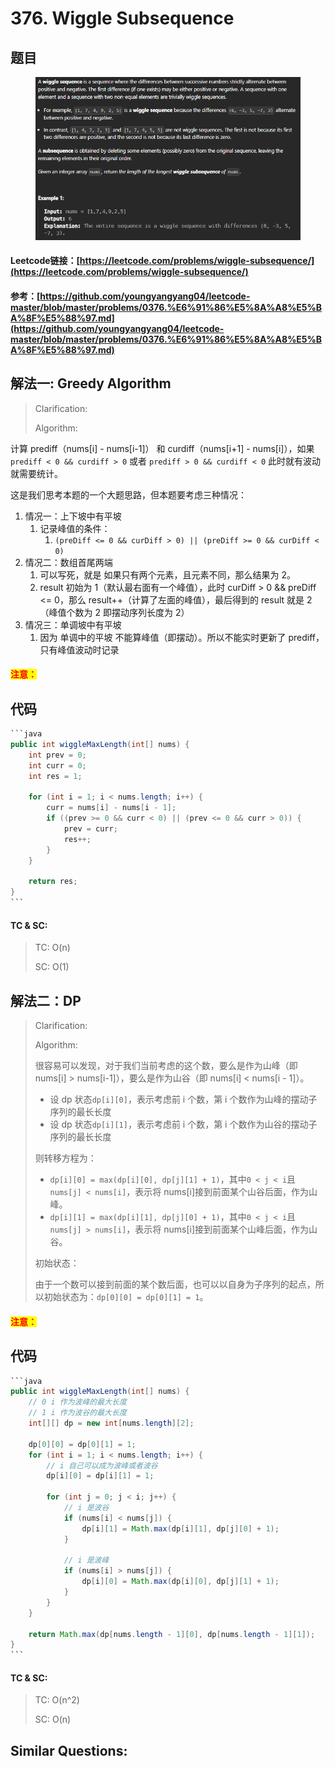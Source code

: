 # 376. Wiggle Subsequence

## 题目

<figure><img src="../../.gitbook/assets/image (2) (1) (1) (1) (1) (1).png" alt=""><figcaption></figcaption></figure>

#### Leetcode链接：[https://leetcode.com/problems/wiggle-subsequence/](https://leetcode.com/problems/wiggle-subsequence/)

#### 参考：[https://github.com/youngyangyang04/leetcode-master/blob/master/problems/0376.%E6%91%86%E5%8A%A8%E5%BA%8F%E5%88%97.md](https://github.com/youngyangyang04/leetcode-master/blob/master/problems/0376.%E6%91%86%E5%8A%A8%E5%BA%8F%E5%88%97.md)

## 解法一: Greedy Algorithm

> Clarification:&#x20;
>
> Algorithm:&#x20;

计算 prediff（nums\[i] - nums\[i-1]） 和 curdiff（nums\[i+1] - nums\[i]），如果`prediff < 0 && curdiff > 0` 或者 `prediff > 0 && curdiff < 0` 此时就有波动就需要统计。

这是我们思考本题的一个大题思路，但本题要考虑三种情况：

1. 情况一：上下坡中有平坡
   1. 记录峰值的条件：&#x20;
      1. `(preDiff <= 0 && curDiff > 0) || (preDiff >= 0 && curDiff < 0)`
2. 情况二：数组首尾两端
   1. 可以写死，就是 如果只有两个元素，且元素不同，那么结果为 2。
   2. result 初始为 1（默认最右面有一个峰值），此时 curDiff > 0 && preDiff <= 0，那么 result++（计算了左面的峰值），最后得到的 result 就是 2（峰值个数为 2 即摆动序列长度为 2）
3. 情况三：单调坡中有平坡
   1. 因为 单调中的平坡 不能算峰值（即摆动）。所以不能实时更新了 prediff，只有峰值波动时记录

#### <mark style="color:red;">注意：</mark>

## 代码

````java
```java
public int wiggleMaxLength(int[] nums) {
    int prev = 0;
    int curr = 0;
    int res = 1;

    for (int i = 1; i < nums.length; i++) {
        curr = nums[i] - nums[i - 1];
        if ((prev >= 0 && curr < 0) || (prev <= 0 && curr > 0)) {
            prev = curr;
            res++;
        }
    }

    return res;
}
```
````

#### TC & SC:&#x20;

> TC: O(n)
>
> SC: O(1)

## 解法二：DP

> Clarification:&#x20;
>
> Algorithm:&#x20;
>
> 很容易可以发现，对于我们当前考虑的这个数，要么是作为山峰（即 nums\[i] > nums\[i-1]），要么是作为山谷（即 nums\[i] < nums\[i - 1]）。
>
> * 设 dp 状态`dp[i][0]`，表示考虑前 i 个数，第 i 个数作为山峰的摆动子序列的最长长度
> * 设 dp 状态`dp[i][1]`，表示考虑前 i 个数，第 i 个数作为山谷的摆动子序列的最长长度
>
> 则转移方程为：
>
> * `dp[i][0] = max(dp[i][0], dp[j][1] + 1)`，其中`0 < j < i`且`nums[j] < nums[i]`，表示将 nums\[i]接到前面某个山谷后面，作为山峰。
> * `dp[i][1] = max(dp[i][1], dp[j][0] + 1)`，其中`0 < j < i`且`nums[j] > nums[i]`，表示将 nums\[i]接到前面某个山峰后面，作为山谷。
>
> 初始状态：
>
> 由于一个数可以接到前面的某个数后面，也可以以自身为子序列的起点，所以初始状态为：`dp[0][0] = dp[0][1] = 1`。

#### <mark style="color:red;">注意：</mark>

## 代码

````java
```java
public int wiggleMaxLength(int[] nums) {
    // 0 i 作为波峰的最大长度
    // 1 i 作为波谷的最大长度
    int[][] dp = new int[nums.length][2];

    dp[0][0] = dp[0][1] = 1;
    for (int i = 1; i < nums.length; i++) {
        // i 自己可以成为波峰或者波谷
        dp[i][0] = dp[i][1] = 1;

        for (int j = 0; j < i; j++) {
            // i 是波谷
            if (nums[i] < nums[j]) {
                dp[i][1] = Math.max(dp[i][1], dp[j][0] + 1);
            }

            // i 是波峰
            if (nums[i] > nums[j]) {
                dp[i][0] = Math.max(dp[i][0], dp[j][1] + 1);
            }
        }
    }

    return Math.max(dp[nums.length - 1][0], dp[nums.length - 1][1]);
}
```
````

#### TC & SC:&#x20;

> TC: O(n^2)
>
> SC: O(n)

## **Similar Questions:**&#x20;
